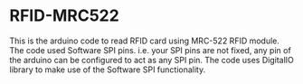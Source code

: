 # RFID-MRC522
This is the arduino code to read RFID card using MRC-522 RFID module.
The code used Software SPI pins. i.e. your SPI pins are not fixed, any pin of the arduino can be configured to act as any SPI pin.
The code uses DigitalIO library to make use of the Software SPI functionality.
